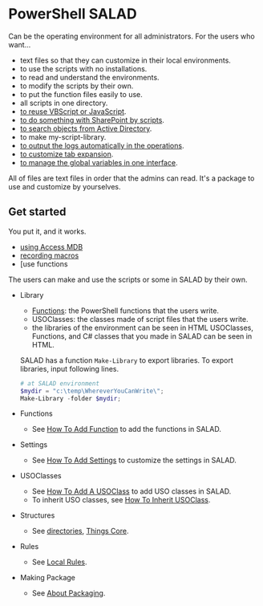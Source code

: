 # PowerShell SALAD
Can be the operating environment for all administrators.
For the users who want...
- text files so that they can customize in their local environments.
- to use the scripts with no installations.
- to read and understand the environments.
- to modify the scripts by their own.
- to put the function files easily to use.
- all scripts in one directory.
- [to reuse VBScript or JavaScript](documents/design/misc/about-legacy-scripts.md).
- [to do something with SharePoint by scripts](documents/design/misc/about-sharepoint.md).
- [to search objects from Active Directory](documents/design/misc/about-adsi.md).
- to make my-script-library.
- [to output the logs automatically in the operations](documents/design/misc/about-logging.md).
- [to customize tab expansion](documents/design/misc/about-tab-expansion.md).
- [to manage the global variables in one interface](documents/design/structures/core.sessionmanager.md).

All of files are text files in order that the admins can read.
It's a package to use and customize by yourselves.


## Get started
You put it, and it works.

- [using Access MDB](documents/design/misc/about-mdb.md)
- [recording macros](documents/design/misc/about-macro.md)
- [use functions

The users can make and use the scripts or some in SALAD by their own.

- Library
  - [Functions](documents/libraries/functions/index.md): the PowerShell functions that the users write.
  - USOClasses: the classes made of script files that the users write.
  - the libraries of the environment can be seen in HTML
  USOClasses, Functions, and C# classes that you made in SALAD can be seen in HTML.

  SALAD has a function ```Make-Library``` to export libraries.
  To export libraries, input following lines.
  ``` powershell
  # at SALAD environment
  $mydir = "c:\temp\WhereverYouCanWrite\";
  Make-Library -folder $mydir;
  ```

- Functions
  - See [How To Add Function](documents/libraries/functions/how-to-add-funnction.md) to add the functions in SALAD.

- Settings
  - See [How To Add Settings](documents/settings/how-to-add-settings.md) to customize the settings in SALAD.

- USOClasses
  - See [How To Add A USOClass](documents/libraries/usoclasses/how-to-add-usoclass.md) to add USO classes in SALAD.
  - To inherit USO classes, see [How To Inherit USOClass](documents/libraries/usoclasses/how-to-inherit-usoclass.md).

- Structures
  - See [directories](documents/design/structures/directories.md), [Things Core](documents/design/structures/core.md).

- Rules
  - See [Local Rules](documents/design/structures/rules.md).

- Making Package
  - See [About Packaging](documents/design/misc/about-packaging.md).
